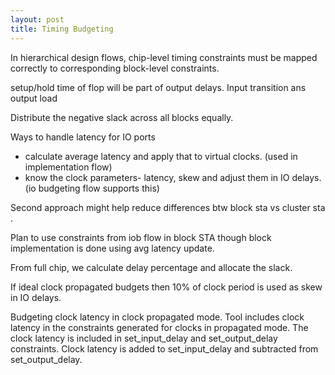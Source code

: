 ```yaml
---
layout: post
title: Timing Budgeting
---
```


In hierarchical design flows, chip-level timing constraints must be mapped correctly to corresponding block-level constraints.

setup/hold time of flop will be part of output delays.
Input transition ans output load

Distribute the negative slack across all blocks equally.

Ways to handle latency for IO ports
- calculate average latency and apply that to virtual clocks. (used in implementation flow)
- know the clock parameters- latency, skew and adjust them in IO delays. (io budgeting flow supports this)

Second approach might help reduce differences btw block sta vs cluster sta .

Plan to use constraints from iob flow in block STA though block implementation is done using avg latency update.

From full chip, we calculate delay percentage and allocate the slack.

If ideal clock propagated budgets then 10% of clock period is used as skew in IO delays.

Budgeting clock latency in clock propagated mode. Tool includes clock latency in the constraints generated for clocks in propagated mode. The clock latency is included in set_input_delay and set_output_delay constraints. Clock latency is added to set_input_delay and subtracted from set_output_delay.
